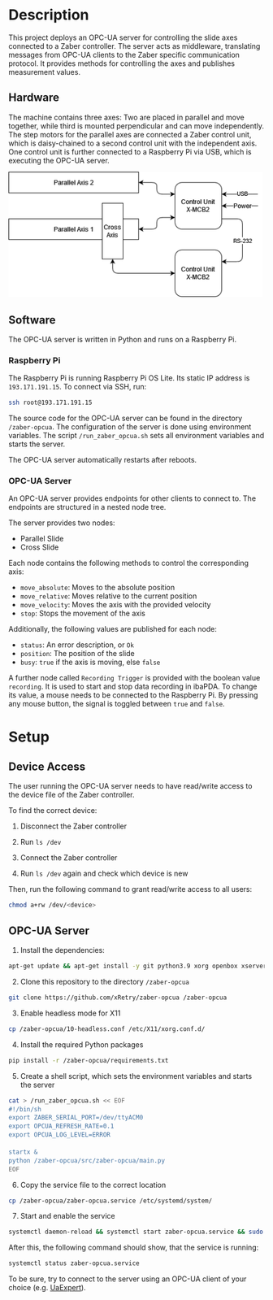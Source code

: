 # Description

This project deploys an OPC-UA server for controlling the slide axes connected to a Zaber controller.
The server acts as middleware, translating messages from OPC-UA clients to the Zaber specific communication protocol.
It provides methods for controlling the axes and publishes measurement values.

## Hardware

The machine contains three axes: Two are placed in parallel and move together, while third is mounted perpendicular and can move independently.
The step motors for the parallel axes are connected a Zaber control unit, which is daisy-chained to a second control unit with the independent axis.
One control unit is further connected to a Raspberry Pi via USB, which is executing the OPC-UA server.

<img src="axis_diag.png" width="500" />

## Software

The OPC-UA server is written in Python and runs on a Raspberry Pi.

### Raspberry Pi

The Raspberry Pi is running Raspberry Pi OS Lite.
Its static IP address is `193.171.191.15`.
To connect via SSH, run:

```sh
ssh root@193.171.191.15
```

The source code for the OPC-UA server can be found in the directory `/zaber-opcua`.
The configuration of the server is done using environment variables.
The script `/run_zaber_opcua.sh` sets all environment variables and starts the server.

The OPC-UA server automatically restarts after reboots.

### OPC-UA Server

An OPC-UA server provides endpoints for other clients to connect to.
The endpoints are structured in a nested node tree.

The server provides two nodes:
- Parallel Slide
- Cross Slide

Each node contains the following methods to control the corresponding axis:
- `move_absolute`: Moves to the absolute position
- `move_relative`: Moves relative to the current position
- `move_velocity`: Moves the axis with the provided velocity
- `stop`: Stops the movement of the axis

Additionally, the following values are published for each node:
- `status`: An error description, or `Ok`
- `position`: The position of the slide
- `busy`: `true` if the axis is moving, else `false`

A further node called `Recording Trigger` is provided with the boolean value `recording`.
It is used to start and stop data recording in ibaPDA.
To change its value, a mouse needs to be connected to the Raspberry Pi.
By pressing any mouse button, the signal is toggled between `true` and `false`.

# Setup

## Device Access

The user running the OPC-UA server needs to have read/write access to the device file of the Zaber controller.

To find the correct device:

1. Disconnect the Zaber controller

2. Run `ls /dev`

3. Connect the Zaber controller

4. Run `ls /dev` again and check which device is new

Then, run the following command to grant read/write access to all users:

```sh
chmod a+rw /dev/<device>
```

## OPC-UA Server

1. Install the dependencies:

```sh
apt-get update && apt-get install -y git python3.9 xorg openbox xserver-xorg-video-dummy
```

2. Clone this repository to the directory `/zaber-opcua`

```sh
git clone https://github.com/xRetry/zaber-opcua /zaber-opcua
```

3. Enable headless mode for X11

```sh
cp /zaber-opcua/10-headless.conf /etc/X11/xorg.conf.d/
```

4. Install the required Python packages 

```sh
pip install -r /zaber-opcua/requirements.txt
```

5. Create a shell script, which sets the environment variables and starts the server

```sh
cat > /run_zaber_opcua.sh << EOF
#!/bin/sh
export ZABER_SERIAL_PORT=/dev/ttyACM0
export OPCUA_REFRESH_RATE=0.1
export OPCUA_LOG_LEVEL=ERROR

startx &
python /zaber-opcua/src/zaber-opcua/main.py
EOF
```

6. Copy the service file to the correct location
```sh
cp /zaber-opcua/zaber-opcua.service /etc/systemd/system/
```

7. Start and enable the service

```sh
systemctl daemon-reload && systemctl start zaber-opcua.service && sudo systemctl enable zaber-opcua.service
```

After this, the following command should show, that the service is running:

```sh
systemctl status zaber-opcua.service
```

To be sure, try to connect to the server using an OPC-UA client of your choice (e.g. [UaExpert](https://www.unified-automation.com/products/development-tools/uaexpert.html)).

